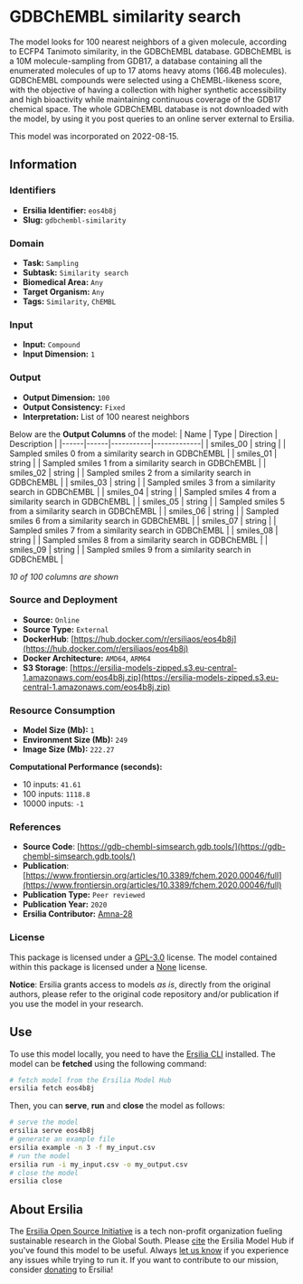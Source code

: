 # GDBChEMBL similarity search

The model looks for 100 nearest neighbors of a given molecule, according to ECFP4 Tanimoto similarity, in the GDBChEMBL database. GDBChEMBL is a 10M molecule-sampling from GDB17, a database containing all the enumerated molecules of up to 17 atoms heavy atoms (166.4B molecules). GDBChEMBL compounds were selected using a ChEMBL-likeness score, with the objective of having a collection with higher synthetic accessibility and high bioactivity while maintaining continuous coverage of the GDB17 chemical space. The whole GDBChEMBL database is not downloaded with the model, by using it you post queries to an online server external to Ersilia.

This model was incorporated on 2022-08-15.


## Information
### Identifiers
- **Ersilia Identifier:** `eos4b8j`
- **Slug:** `gdbchembl-similarity`

### Domain
- **Task:** `Sampling`
- **Subtask:** `Similarity search`
- **Biomedical Area:** `Any`
- **Target Organism:** `Any`
- **Tags:** `Similarity`, `ChEMBL`

### Input
- **Input:** `Compound`
- **Input Dimension:** `1`

### Output
- **Output Dimension:** `100`
- **Output Consistency:** `Fixed`
- **Interpretation:** List of 100 nearest neighbors

Below are the **Output Columns** of the model:
| Name | Type | Direction | Description |
|------|------|-----------|-------------|
| smiles_00 | string |  | Sampled smiles 0 from a similarity search in GDBChEMBL |
| smiles_01 | string |  | Sampled smiles 1 from a similarity search in GDBChEMBL |
| smiles_02 | string |  | Sampled smiles 2 from a similarity search in GDBChEMBL |
| smiles_03 | string |  | Sampled smiles 3 from a similarity search in GDBChEMBL |
| smiles_04 | string |  | Sampled smiles 4 from a similarity search in GDBChEMBL |
| smiles_05 | string |  | Sampled smiles 5 from a similarity search in GDBChEMBL |
| smiles_06 | string |  | Sampled smiles 6 from a similarity search in GDBChEMBL |
| smiles_07 | string |  | Sampled smiles 7 from a similarity search in GDBChEMBL |
| smiles_08 | string |  | Sampled smiles 8 from a similarity search in GDBChEMBL |
| smiles_09 | string |  | Sampled smiles 9 from a similarity search in GDBChEMBL |

_10 of 100 columns are shown_
### Source and Deployment
- **Source:** `Online`
- **Source Type:** `External`
- **DockerHub**: [https://hub.docker.com/r/ersiliaos/eos4b8j](https://hub.docker.com/r/ersiliaos/eos4b8j)
- **Docker Architecture:** `AMD64`, `ARM64`
- **S3 Storage**: [https://ersilia-models-zipped.s3.eu-central-1.amazonaws.com/eos4b8j.zip](https://ersilia-models-zipped.s3.eu-central-1.amazonaws.com/eos4b8j.zip)

### Resource Consumption
- **Model Size (Mb):** `1`
- **Environment Size (Mb):** `249`
- **Image Size (Mb):** `222.27`

**Computational Performance (seconds):**
- 10 inputs: `41.61`
- 100 inputs: `1118.8`
- 10000 inputs: `-1`

### References
- **Source Code**: [https://gdb-chembl-simsearch.gdb.tools/](https://gdb-chembl-simsearch.gdb.tools/)
- **Publication**: [https://www.frontiersin.org/articles/10.3389/fchem.2020.00046/full](https://www.frontiersin.org/articles/10.3389/fchem.2020.00046/full)
- **Publication Type:** `Peer reviewed`
- **Publication Year:** `2020`
- **Ersilia Contributor:** [Amna-28](https://github.com/Amna-28)

### License
This package is licensed under a [GPL-3.0](https://github.com/ersilia-os/ersilia/blob/master/LICENSE) license. The model contained within this package is licensed under a [None](LICENSE) license.

**Notice**: Ersilia grants access to models _as is_, directly from the original authors, please refer to the original code repository and/or publication if you use the model in your research.


## Use
To use this model locally, you need to have the [Ersilia CLI](https://github.com/ersilia-os/ersilia) installed.
The model can be **fetched** using the following command:
```bash
# fetch model from the Ersilia Model Hub
ersilia fetch eos4b8j
```
Then, you can **serve**, **run** and **close** the model as follows:
```bash
# serve the model
ersilia serve eos4b8j
# generate an example file
ersilia example -n 3 -f my_input.csv
# run the model
ersilia run -i my_input.csv -o my_output.csv
# close the model
ersilia close
```

## About Ersilia
The [Ersilia Open Source Initiative](https://ersilia.io) is a tech non-profit organization fueling sustainable research in the Global South.
Please [cite](https://github.com/ersilia-os/ersilia/blob/master/CITATION.cff) the Ersilia Model Hub if you've found this model to be useful. Always [let us know](https://github.com/ersilia-os/ersilia/issues) if you experience any issues while trying to run it.
If you want to contribute to our mission, consider [donating](https://www.ersilia.io/donate) to Ersilia!
